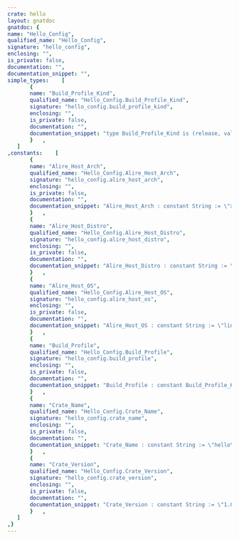 ```yaml
---
crate: hello
layout: gnatdoc
gnatdoc: {
name: "Hello_Config",
qualified_name: "Hello_Config",
signature: "hello_config",
enclosing: "",
is_private: false,
documentation: "",
documentation_snippet: "",
simple_types:    [
       {
       name: "Build_Profile_Kind",
       qualified_name: "Hello_Config.Build_Profile_Kind",
       signature: "hello_config.build_profile_kind",
       enclosing: "",
       is_private: false,
       documentation: "",
       documentation_snippet: "type Build_Profile_Kind is (release, validation, development);",
       }   ,
   ]
,constants:    [
       {
       name: "Alire_Host_Arch",
       qualified_name: "Hello_Config.Alire_Host_Arch",
       signature: "hello_config.alire_host_arch",
       enclosing: "",
       is_private: false,
       documentation: "",
       documentation_snippet: "Alire_Host_Arch : constant String := \"x86_64\";",
       }   ,
       {
       name: "Alire_Host_Distro",
       qualified_name: "Hello_Config.Alire_Host_Distro",
       signature: "hello_config.alire_host_distro",
       enclosing: "",
       is_private: false,
       documentation: "",
       documentation_snippet: "Alire_Host_Distro : constant String := \"ubuntu\";",
       }   ,
       {
       name: "Alire_Host_OS",
       qualified_name: "Hello_Config.Alire_Host_OS",
       signature: "hello_config.alire_host_os",
       enclosing: "",
       is_private: false,
       documentation: "",
       documentation_snippet: "Alire_Host_OS : constant String := \"linux\";",
       }   ,
       {
       name: "Build_Profile",
       qualified_name: "Hello_Config.Build_Profile",
       signature: "hello_config.build_profile",
       enclosing: "",
       is_private: false,
       documentation: "",
       documentation_snippet: "Build_Profile : constant Build_Profile_Kind := development;",
       }   ,
       {
       name: "Crate_Name",
       qualified_name: "Hello_Config.Crate_Name",
       signature: "hello_config.crate_name",
       enclosing: "",
       is_private: false,
       documentation: "",
       documentation_snippet: "Crate_Name : constant String := \"hello\";",
       }   ,
       {
       name: "Crate_Version",
       qualified_name: "Hello_Config.Crate_Version",
       signature: "hello_config.crate_version",
       enclosing: "",
       is_private: false,
       documentation: "",
       documentation_snippet: "Crate_Version : constant String := \"1.0.2\";",
       }   ,
   ]
,}
---
```

